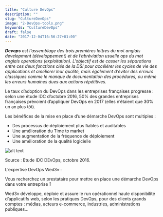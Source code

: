 ```yaml
---
title: "Culture DevOps"
description: ""
slug: "CultureDevOps"
image: "2-DevOps-tools.png"
keywords: "CultureDevOps"
draft: false
date: "2017-12-04T16:56:27+01:00"
---
```


_**Devops** est l’assemblage des trois premières lettres du mot anglais development (développement) et de l’abréviation usuelle ops du mot anglais operations (exploitation).
L’objectif est de casser les séparations entre ces deux fonctions clés de la DSI pour accélérer les cycles de vie des applications et améliorer leur qualité, mais également d’éviter des erreurs classiques comme le manque de documentation des procédures, ou même les erreurs humaines dues aux actions répétitives._


Le taux d’adoption du DevOps dans les entreprises françaises progresse : selon une étude IDC d’octobre 2016, 50% des grandes entreprises françaises prévoient d’appliquer DevOps en 2017 (elles n’étaient que 30% un an plus tôt).

Les bénéfices de la mise en place d’une démarche DevOps sont multiples :

- Des processus de déploiement plus fiables et auditables
- Une amélioration du Time to market
- Une augmentation de la fréquence de déploiement
- Une amélioration de la qualité logicielle

![alt text](/img/visuel-devops1.jpg)

Source : Etude IDC DEvOps, octobre 2016.


L’expertise DevOps Wed3v :

Vous recherchez un prestataire pour mettre en place une démarche DevOps dans votre entreprise ?  

Wed3v développe, déploie et assure le run opérationnel haute disponibilité d’applicatifs web, selon les pratiques DevOps, pour des clients grands comptes : médias, acteurs e-commerce, industries, administrations publiques…
